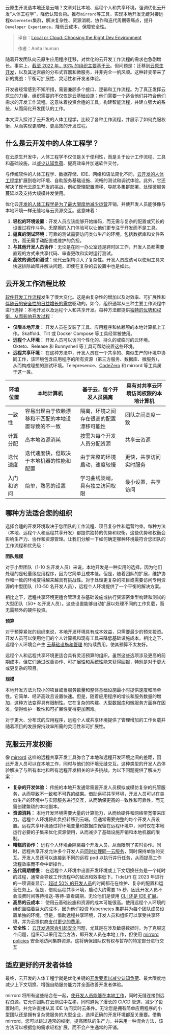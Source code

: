 <!--
title: 本地或云端：选择合适的开发环境
cover: https://cdn.thenewstack.io/media/2025/04/070f26ca-christina-wocintechchat-com-6dv3pe-jnsg-unsplash-scaled.jpg
summary: 云原生开发选本地还是云端？文章对比本地、远程个人和共享环境，强调优化云开发“人体工程学”，降低认知负荷。推荐`mirrord`等工具，实现本地开发无缝对接远程`Kubernetes`集群，解决复杂性、资源消耗、协作和迭代周期等痛点，提升`Developer Experience`，降低云成本，保障安全性。
-->

云原生开发选本地还是云端？文章对比本地、远程个人和共享环境，强调优化云开发“人体工程学”，降低认知负荷。推荐`mirrord`等工具，实现本地开发无缝对接远程`Kubernetes`集群，解决复杂性、资源消耗、协作和迭代周期等痛点，提升`Developer Experience`，降低云成本，保障安全性。

> 译自：[Local or Cloud: Choosing the Right Dev Environment](https://thenewstack.io/local-or-cloud-choosing-the-right-dev-environment/)
> 
> 作者：Anita Ihuman

随着开发团队向云原生应用程序迁移，对优化的云开发工作流程的需求也急剧增长。事实上，[截至 2022 年，93% 的组织主要基于云](https://www.statista.com/statistics/1377124/cloud-strategy-organization/)。但问题是：迁移到[云原生开发](https://thenewstack.io/cloud-native/)，以及其迷宫般的分布式容器和微服务，并非完全一帆风顺。这种转变带来了新的挑战：平衡可扩展性、灵活性和开发者体验。

开发者经常感到不知所措，需要兼顾多个接口、逻辑和工作流程。为了真正发挥云原生的力量，组织需要的不仅仅是云基础设施；他们需要一个适合他们并符合他们需求的开发工作流程。这意味着投资合适的工具，构建智能流程，并建立强大的系统，从而简化开发团队的工作。

本文深入探讨了云开发的人体工程学，比较了各种工作流程，并展示了如何克服权衡，从而实现更顺畅、更高效的开发过程。

## 什么是云开发中的人体工程学？

在云原生开发中，人体工程学不仅仅是关于便利性，而是关于设计工作流程、工具和基础设施，以[减少认知负荷](https://thenewstack.io/reducing-the-cognitive-load-associated-with-observability/)、提高效率并加速软件交付。

与传统软件的人体工程学、数据存储、IDE、网络和语法简化不同，[云开发的人体工程学](https://metalbear.co/blog/approaches-in-cloud-development-ergonomics/)扩展到临时环境、自助服务基础设施、流畅的测试和调试体验。此外，它还解决了现代云原生开发的挑战，例如管理配置漂移、导航多集群部署、处理微服务蔓延以及支持大规模并发使用。

优化云[开发的人体工程学是为了最大限度地减少运营](https://thenewstack.io/how-to-track-dora-metrics-in-an-internal-developer-portal/)开销，并使开发人员能够像与本地环境一样无缝地与云资源交互。这意味着：

1. **轻松的环境设置**：开发人员应该能够开始编码，而无需与复杂的配置或冗长的设置过程作斗争。无摩擦的入门体验可以让他们更专注于开发而不是工具。
2. **逼真的测试环境**：可靠的测试需要访问类似生产的环境，包括数据库和文件系统，而无需手动配置或维护的负担。
3. **与其他开发人员协作**：无论是在同一办公室还是跨时区工作，开发人员都需要直观的方式来共享代码、审查更改和实时运行测试。
4. **高效的调试和测试**：现代云架构引入了复杂性。开发人员应该可以使用工具来快速排除故障并解决问题，即使在复杂的云设置中也是如此。

## 云开发工作流程比较

[软件开发工作流程](https://thenewstack.io/using-cursor-ai-as-part-of-your-development-workflow/)发生了很大变化。这是由复杂性的增加以及对效率、可扩展性和[伴随云的安全性的日益增长的需求](https://thenewstack.io/what-we-can-learn-from-the-top-cloud-security-breaches/)驱动的。如今，组织通常从三种主要工作流程中进行选择：本地开发以及远程个人和共享开发。每种方法都提供[独特的优势和权衡，从而影响开发过程](https://metalbear.co/blog/approaches-in-cloud-development-ergonomics/)：

- **仅限本地开发：** 开发人员在安装了工具、应用程序和依赖项的本地计算机上工作。Skaffold、Tilt 或 Docker Compose 等工具经常被使用。
- **远程个人环境：** 开发人员可以访问个性化的、持久的或临时的云环境。Okteto、Release 和 Bunnyshell 等工具可帮助设置这些环境。
- **远程共享环境：** 在这种方法中，开发人员在一个共享的、类似生产的环境中协同工作，该环境包含应用程序的所有资源（第三方服务、数据库、微服务），从而构成理想的测试环境。Telepresence、[CodeZero](https://www.codezero.io/) 和 mirrord 等工具属于这一类。

| 环境位置       | 本地计算机                               | 基于云，每个开发人员隔离                     | 具有对共享云环境访问权限的本地计算机         |
| -------------- | -------------------------------------- | -------------------------------------------- | -------------------------------------------- |
| 一致性         | 容易出现由于依赖漂移和不匹配的本地设置导致的不一致 | 隔离，环境之间存在很高的配置漂移可能性           | 团队之间高度一致                               |
| 计算分配       | 高本地资源消耗                             | 按需为每个开发人员分配资源                       | 共享云资源                                     |
| 迭代速度       | 迭代速度快，但取决于本地机器的性能和配置         | 由于完整的环境启动，速度较慢                       | 更快，共享访问实时服务                           |
| 入门和访问     | 简单，熟悉的设置                           | 学习曲线陡峭，具有独立访问权限                   | 最小设置，共享访问                             |

## 哪种方法适合您的组织

选择合适的开发环境取决于您团队的工作流程、项目复杂性和运营约束。每种方法（本地、远程个人和远程共享开发）都提供独特的优势和权衡，这些优势和权衡会影响生产力、协作和资源管理。让我们分解一下如何确定哪种环境最符合您团队的工作流程和优先级：

**团队规模**

对于小型团队（1-10 名开发人员）来说，本地开发是一种实用的选择，因为他们处理的是轻量级应用程序，因为它简单且成本低。但是，随着团队的扩展，维护协作和一致的环境变得越来越具有挑战性。对于处理更复杂的项目或需要访问专用资源的中型团队（10-50 名开发人员），远程个人环境提供了一个平衡的解决方案。

相比之下，远程共享环境更适合管理复杂基础设施或执行资源密集型构建和测试的大型团队（50+ 名开发人员）。这些设置能够自动扩展以处理不同的工作负载，而无需额外的硬件投资。

**预算**

对于预算紧张的组织来说，本地开发环境具有成本效益，只需要最少的预先投资。开发人员可以使用他们的个人计算机和现有工具来降低基础设施成本。相比之下，远程个人环境会产生 [云基础设施和管理](https://thenewstack.io/from-iac-to-cloud-management-pulumis-evolution-story/) 的持续费用，使其预算不太友好。

远程个人和远程共享环境更适合具有灵活预算的组织。虽然这些选项涉及更高的前期成本，但它们通过改善协作、可扩展性和系统性能来获得回报，特别是对于更大或更复杂的项目。

**规模**

本地开发方法为较小的项目或当服务数量和整体基础设施最小时提供速度和简单性。它简单、经济高效且设置快速。但是，随着应用程序的增长和服务数量的增加，这种方法变得具有限制性。它在复杂的构建、大型数据库和微服务方面存在困难，使得维护一致性和可扩展性变得更加困难。

对于更大、分布式的应用程序，远程个人或共享环境提供了管理增加的工作负载并随着项目的发展保持效率所需的灵活性和可扩展性。

## 克服云开发权衡

像 [mirrord](https://mirrord.dev/) 这样的远程共享开发工具弥合了本地和远程开发环境之间的差距，因此开发人员可以在本地工作，同时与他们的环境无缝交互。这种类型的开发人员体验解决了与所有本地和所有远程开发相关的许多挑战，为以下问题提供了解决方案：

- **复杂的开发体验：** 传统的本地开发通常需要开发人员模拟或模仿复杂的托管服务，从而导致不一致和不可靠的结果。借助远程共享环境，开发人员可以在类似生产的环境中与实际服务进行交互，从而确保更高的一致性和可靠性，而无需创建繁琐的本地副本。
- **资源消耗：** 本地开发环境需要大量的计算能力，从而给硬件和网络带宽带来压力。远程个人环境将此负担转移到云端，但通常需要完整的每个开发人员设置。远程共享环境通过将环境变量和数据库保留在远程环境中，同时仅在本地运行必要的子集来优化资源使用，从而减少了基础设施开销和本地机器的限制。
- **糟糕的协作：** 远程个人环境会隔离每个开发人员，从而限制了实时协作。同时，远程共享开发允许多个开发人员[同时处理同一云服务](https://mirrord.dev/docs/using-mirrord/sharing-the-cluster/)，同时保持单独的交互。开发人员还可以连接到不同的远程 pod 以执行并行任务，从而提高工作流程效率而不会中断操作。
- **迭代周期缓慢：** 在远程个人环境中设置开发环境或上下文切换任务是一个耗时的过程，通常会导致工作流程中的延迟和效率低下。TideLift 在 2023 年进行的一项调查显示，[超过 50% 的开发人员](https://4008838.fs1.hubspotusercontent-na1.net/hubfs/4008838/Tidelift-2023-open-source-maintainer-survey.pdf)的时间都花在维护、复杂的配置和运营任务上。但是，借助远程共享环境，启动大约需要 15 秒，因此开发人员不会浪费时间等待推送-等待-查看周期，无论他们是使用 [CLI 还是 IDE 扩展](https://mirrord.dev/docs/overview/quick-start/#remote-requirements)。
- **高昂的云成本：** 使用云基础设施和资源的成本可能很高。使用远程个人环境的组织面临着巨大的成本，因为他们投资 Kubernetes 集群并为每个团队成员设置单独的环境。但是，借助远程共享环境，开发人员和组织可以享受共享环境，并为云提供商[支付更少的费用](https://mirrord.dev/pricing/)。
- **安全性：** [云开发通常会引起安全](https://thenewstack.io/5-things-to-know-about-secure-cloud-native-development/)问题，尤其是在涉及敏感数据时。为了克服这个问题，组织可以采用混合方法，即开发人员在本地工作，但使用 [mirrord policies](https://mirrord.dev/docs/managing-mirrord/policies/) 安全地访问集群资源。这将确保团队仅有权与暂存的特定部分进行交互

## 适应更好的开发者体验

最终，云开发的人体工程学就是优化关键的[开发要素以减少认知负荷](https://thenewstack.io/platform-engineering-reduces-cognitive-load-and-raises-developer-productivity/)、最大限度地减少上下文切换、增强自助服务能力并全面改善开发者体验。

mirrord 将所有这些结合在一起，[使开发人员能够在本地工作](https://thenewstack.io/demo-local-kubernetes-development-enabled-with-telepresence/)，同时无缝连接到远程资源。它允许团队在云测试中左移，同时避免了漫长的 CI/CD 管道，减少了设置时间，并允许直接从其 IDE 访问实时云条件。无论您是拥有简单应用程序的小型团队还是拥有复杂微服务的大型企业，选择正确的开发环境都至关重要。借助 mirrord，您可以跳过通常的权衡，提高团队的生产力，并采用一种混合方法，该方法可以根据您的需求轻松扩展，而不会产生通常的开销。